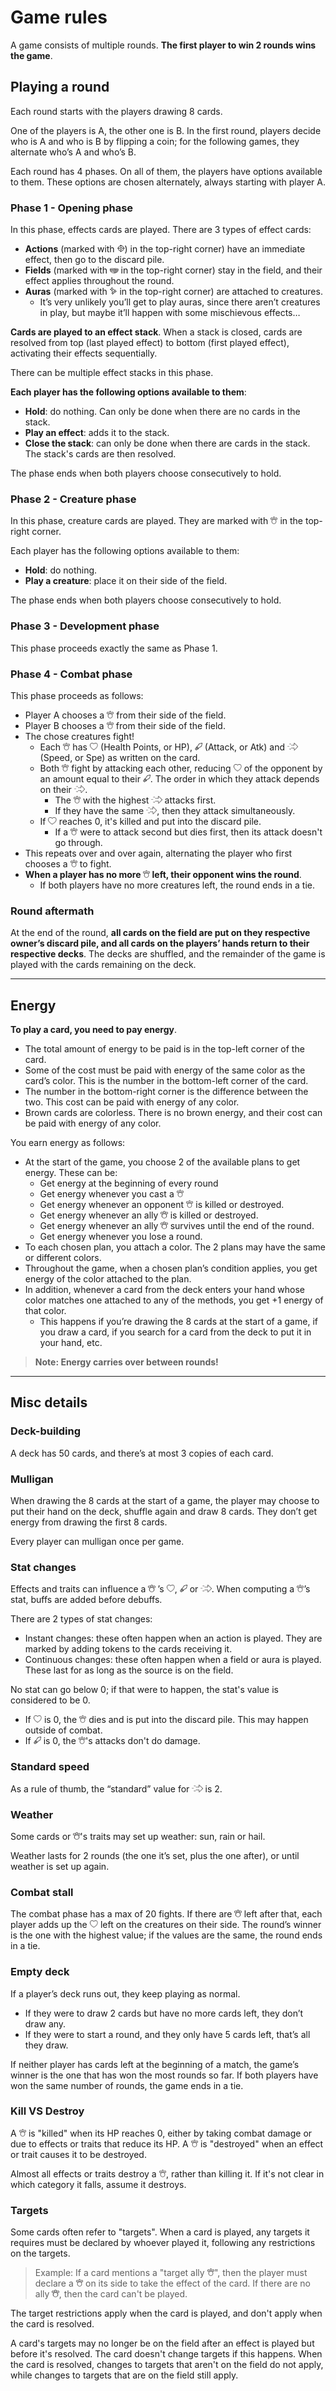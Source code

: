 # Game rules

A game consists of multiple rounds. **The first player to win 2 rounds wins the game**.

## Playing a round

Each round starts with the players drawing 8 cards.

One of the players is A, the other one is B. In the first round, players decide who is A and who is B by flipping a
coin; for the following games, they alternate who’s A and who’s B.

Each round has 4 phases. On all of them, the players have options available to them. These options are chosen
alternately, always starting with player
A.

### Phase 1 - Opening phase

In this phase, effects cards are played. There are 3 types of effect cards:

- **Actions** (marked with <img src="./card_design/icons/card_action.svg" height=12>) in the top-right corner)  have an
  immediate effect, then go
  to the
  discard pile.
- **Fields** (marked with <img src="./card_design/icons/card_field.svg" height=12> in the top-right corner) stay in the
  field, and their effect
  applies
  throughout the round.
- **Auras** (marked with <img src="./card_design/icons/card_aura.svg" height=12> in the top-right corner) are attached
  to
  creatures.
    - It’s very unlikely you’ll get to play auras, since there aren’t creatures in play, but maybe it’ll happen with
      some mischievous effects…

**Cards are played to an effect stack**. When a stack is closed, cards are resolved from top (last played effect) to
bottom (first played effect), activating their effects sequentially.

There can be multiple effect stacks in this phase.

**Each player has the following options available to them**:

- **Hold**: do nothing. Can only be done when there are no cards in the stack.
- **Play an effect**: adds it to the stack.
- **Close the stack**: can only be done when there are cards in the stack. The stack's cards are then resolved.

The phase ends when both players choose consecutively to hold.

### Phase 2 - Creature phase

In this phase, creature cards are played. They are marked
with <img src="./card_design/icons/card_creature.svg" height=12> in the top-right
corner.

Each player has the following options available to them:

- **Hold**: do nothing.
- **Play a creature**: place it on their side of the field.

The phase ends when both players choose consecutively to hold.

### Phase 3 - Development phase

This phase proceeds exactly the same as Phase 1.

### Phase 4 - Combat phase

This phase proceeds as follows:

- Player A chooses a <img src="./card_design/icons/card_creature.svg" height=12> from their side of the field.
- Player B chooses a <img src="./card_design/icons/card_creature.svg" height=12> from their side of the field.
- The chose creatures fight!
    - Each <img src="./card_design/icons/card_creature.svg" height=12>
      has <img src="./card_design/icons/stat_hp.svg" height=12> (Health Points, or
      HP), <img src="./card_design/icons/stat_atk.svg" height=12> (Attack, or Atk)
      and <img src="./card_design/icons/stat_spe.svg" height=12> (Speed, or Spe) as written on the
      card.
    - Both <img src="./card_design/icons/card_creature.svg" height=12> fight by attacking each other,
      reducing <img src="./card_design/icons/stat_hp.svg" height=12> of the
      opponent by an amount equal to their <img src="./card_design/icons/stat_atk.svg" height=12>. The order in which
      they attack depends on
      their <img src="./card_design/icons/stat_spe.svg" height=12>.
        - The <img src="./card_design/icons/card_creature.svg" height=12> with the
          highest <img src="./card_design/icons/stat_spe.svg" height=12> attacks first.
        - If they have the same <img src="./card_design/icons/stat_spe.svg" height=12>, then they attack simultaneously.
    - If <img src="./card_design/icons/stat_hp.svg" height=12> reaches 0, it's killed and put into the discard pile.
        - If a <img src="./card_design/icons/card_creature.svg" height=12> were to attack second but dies first, then
          its attack doesn't go
          through.
- This repeats over and over again, alternating the player who first chooses
  a <img src="./card_design/icons/card_creature.svg" height=12> to
  fight.
- **When a player has no more <img src="./card_design/icons/card_creature.svg" height=12> left, their opponent wins the
  round**.
    - If both players have no more creatures left, the round ends in a tie.

### Round aftermath

At the end of the round, **all cards on the field are put on they respective owner’s discard pile, and all cards on the
players’ hands return to their respective decks**. The decks are shuffled, and the remainder of the game is played with
the cards remaining on the deck.

---

## Energy

**To play a card, you need to pay energy**.

- The total amount of energy to be paid is in the top-left corner of the card.
- Some of the cost must be paid with energy of the same color as the card’s color. This is the number in the bottom-left
  corner of the card.
- The number in the bottom-right corner is the difference between the two. This cost can be paid with energy of any
  color.
- Brown cards are colorless. There is no brown energy, and their cost can be paid with energy of any color.

You earn energy as follows:

- At the start of the game, you choose 2 of the available plans to get energy. These can be:
    - Get energy at the beginning of every round
    - Get energy whenever you cast a <img src="./card_design/icons/card_creature.svg" height=12>
    - Get energy whenever an opponent <img src="./card_design/icons/card_creature.svg" height=12> is killed or
      destroyed.
    - Get energy whenever an ally <img src="./card_design/icons/card_creature.svg" height=12> is killed or destroyed.
    - Get energy whenever an ally <img src="./card_design/icons/card_creature.svg" height=12> survives until the end of
      the round.
    - Get energy whenever you lose a round.
- To each chosen plan, you attach a color. The 2 plans may have the same or different colors.
- Throughout the game, when a chosen plan’s condition applies, you get energy of the color attached to the plan.
- In addition, whenever a card from the deck enters your hand whose color matches one attached to any of the methods,
  you get +1 energy of that color.
    - This happens if you’re drawing the 8 cards at the start of a game, if you draw a card, if you search for a card
      from the deck to put it in your hand, etc.

> **Note: Energy carries over between rounds!**

---

## Misc details

### Deck-building

A deck has 50 cards, and there’s at most 3 copies of each card.

### Mulligan

When drawing the 8 cards at the start of a game, the player may choose to put their hand on the deck, shuffle again and
draw 8 cards. They don’t get energy from drawing the first 8 cards.

Every player can mulligan once per game.

### Stat changes

Effects and traits can influence a <img src="./card_design/icons/card_creature.svg" height=12>
’s <img src="./card_design/icons/stat_hp.svg" height=12>, <img src="./card_design/icons/stat_atk.svg" height=12>
or <img src="./card_design/icons/stat_spe.svg" height=12>. When computing
a <img src="./card_design/icons/card_creature.svg" height=12>’s stat, buffs are added before debuffs.

There are 2 types of stat changes:

- Instant changes: these often happen when an action is played. They are marked by adding tokens to the cards receiving
  it.
- Continuous changes: these often happen when a field or aura is played. These last for as long as the source is on the
  field.

No stat can go below 0; if that were to happen, the stat's value is considered to be 0.

- If <img src="./card_design/icons/stat_hp.svg" height=12> is 0,
  the <img src="./card_design/icons/card_creature.svg" height=12> dies and is put into the discard pile. This
  may happen outside of combat.
- If <img src="./card_design/icons/stat_atk.svg" height=12> is 0,
  the <img src="./card_design/icons/card_creature.svg" height=12>'s attacks don't do damage.

### Standard speed

As a rule of thumb, the “standard” value for <img src="./card_design/icons/stat_spe.svg" height=12> is 2.

### Weather

Some cards or <img src="./card_design/icons/card_creature.svg" height=12>'s traits may set up weather: sun, rain or
hail.

Weather lasts for 2 rounds (the one it’s set, plus the one after), or until weather is set up again.

### Combat stall

The combat phase has a max of 20 fights. If there are <img src="./card_design/icons/card_creature.svg" height=12> left
after that, each player
adds up the <img src="./card_design/icons/stat_hp.svg" height=12> left on the creatures on their side. The round’s
winner is the one with the highest
value; if the values are the same, the round ends in a tie.

### Empty deck

If a player’s deck runs out, they keep playing as normal.

- If they were to draw 2 cards but have no more cards left, they don’t draw any.
- If they were to start a round, and they only have 5 cards left, that’s all they draw.

If neither player has cards left at the beginning of a match, the game’s winner is the one that has won the most rounds
so far. If both players have won the same number of rounds, the game ends in a tie.

### Kill VS Destroy

A <img src="./card_design/icons/card_creature.svg" height=12> is "killed" when its HP reaches 0, either by taking combat
damage or due to
effects or traits that reduce its HP. A <img src="./card_design/icons/card_creature.svg" height=12> is "destroyed" when
an effect or trait
causes it to be destroyed.

Almost all effects or traits destroy a <img src="./card_design/icons/card_creature.svg" height=12>, rather than killing
it. If it's not clear in
which category it falls, assume it destroys.

### Targets

Some cards often refer to "targets". When a card is played, any targets it requires must be declared by whoever played
it, following any restrictions on the targets.

> Example: If a card mentions a "target ally <img src="./card_design/icons/card_creature.svg" height=12>", then the
> player must declare
> a <img src="./card_design/icons/card_creature.svg" height=12> on its side to take the effect of the card. If there are
> no
> ally <img src="./card_design/icons/card_creature.svg" height=12>, then the card can't be played.

The target restrictions apply when the card is played, and don't apply when the card is resolved.

A card's targets may no longer be on the field after an effect is played but before it's resolved. The card doesn't
change targets if this happens. When the card is resolved, changes to targets that aren't on the field do not apply,
while changes to targets that are on the field still apply.